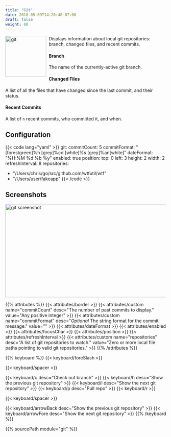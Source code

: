 ```yaml
---
title: "Git"
date: 2018-05-09T14:20:48-07:00
draft: false
weight: 80
---
```


<img src="/imgs/services/git.png" width="128" height="128" alt="git" title="git" style="float: left; padding-right: 8px;" />

Displays information about local git repositories: branch, changed
files, and recent commits.

#### Branch

The name of the currently-active git branch.

#### Changed Files

A list of all the files that have changed since the last
commit, and their status.

#### Recent Commits

A list of `n` recent commits, who committed it, and when.

## Configuration

{{< code lang="yaml" >}}
git:
  commitCount: 5
  commitFormat: "[forestgreen]%h [grey]%cd [white]%s [grey]%an[white]"
  dateFormat: "%H:%M %d %b %y"
  enabled: true
  position:
    top: 0
    left: 3
    height: 2
    width: 2
  refreshInterval: 8
  repositories:
  - "/Users/chris/go/src/github.com/wtfutil/wtf"
  - "/Users/user/fakeapp"
{{< /code >}}

## Screenshots

<img class="screenshot" src="/imgs/modules/git.png" width="720" height="292" alt="git screenshot" />

{{% attributes %}}
  {{< attributes/border >}}
  {{< attributes/custom name="commitCount" desc="The number of past commits to display." value="Any positive integer" >}}
  {{< attributes/custom name="commitFormat" desc="_Optional_ The string format for the commit message." value="" >}}
  {{< attributes/dateFormat >}}
  {{< attributes/enabled >}}
  {{< attributes/focusChar >}}
  {{< attributes/position >}}
  {{< attributes/refreshInterval >}}
  {{< attributes/custom name="repositories" desc="A list of git repositories to watch." value="Zero or more local file paths pointing to valid git repositories." >}}
{{% /attributes %}}

{{% keyboard %}}
  {{< keyboard/foreSlash >}}

  {{< keyboard/spacer >}}

  {{< keyboard/c desc="Check out branch" >}}
  {{< keyboard/h desc="Show the previous git repository" >}}
  {{< keyboard/l desc="Show the next git repository" >}}
  {{< keyboard/p desc="Pull repo" >}}
  {{< keyboard/r >}}

  {{< keyboard/spacer >}}

  {{< keyboard/arrowBack desc="Show the previous git repository" >}}
  {{< keyboard/arrowFore desc="Show the next git repository" >}}
{{% /keyboard %}}

{{% sourcePath module="git" %}}
